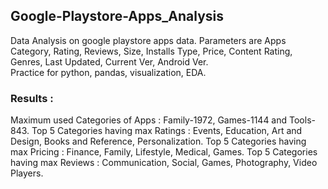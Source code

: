## Google-Playstore-Apps_Analysis
 

Data Analysis on google playstore apps data. Parameters are Apps Category, Rating, Reviews, Size, Installs Type, Price, Content Rating, Genres, Last Updated, Current Ver, Android Ver.      
Practice for python, pandas, visualization, EDA.

### Results :
   Maximum used Categories of Apps : Family-1972, Games-1144 and Tools-843.
   Top 5 Categories having max Ratings : Events, Education, Art and Design, Books and Reference, Personalization.
   Top 5 Categories having max Pricing : Finance, Family, Lifestyle, Medical, Games.
   Top 5 Categories having max Reviews : Communication, Social, Games, Photography, Video Players.

